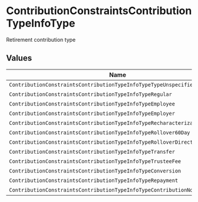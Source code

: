 # ContributionConstraintsContributionTypeInfoType

Retirement contribution type


## Values

| Name                                                                       | Value                                                                      |
| -------------------------------------------------------------------------- | -------------------------------------------------------------------------- |
| `ContributionConstraintsContributionTypeInfoTypeTypeUnspecified`           | TYPE_UNSPECIFIED                                                           |
| `ContributionConstraintsContributionTypeInfoTypeRegular`                   | REGULAR                                                                    |
| `ContributionConstraintsContributionTypeInfoTypeEmployee`                  | EMPLOYEE                                                                   |
| `ContributionConstraintsContributionTypeInfoTypeEmployer`                  | EMPLOYER                                                                   |
| `ContributionConstraintsContributionTypeInfoTypeRecharacterization`        | RECHARACTERIZATION                                                         |
| `ContributionConstraintsContributionTypeInfoTypeRollover60Day`             | ROLLOVER_60_DAY                                                            |
| `ContributionConstraintsContributionTypeInfoTypeRolloverDirect`            | ROLLOVER_DIRECT                                                            |
| `ContributionConstraintsContributionTypeInfoTypeTransfer`                  | TRANSFER                                                                   |
| `ContributionConstraintsContributionTypeInfoTypeTrusteeFee`                | TRUSTEE_FEE                                                                |
| `ContributionConstraintsContributionTypeInfoTypeConversion`                | CONVERSION                                                                 |
| `ContributionConstraintsContributionTypeInfoTypeRepayment`                 | REPAYMENT                                                                  |
| `ContributionConstraintsContributionTypeInfoTypeContributionNonReportable` | CONTRIBUTION_NON_REPORTABLE                                                |